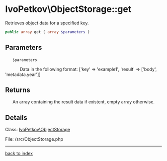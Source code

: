 # IvoPetkov\ObjectStorage::get

Retrieves object data for a specified key.

```php
public array get ( array $parameters )
```

## Parameters

&nbsp;&nbsp;&nbsp;&nbsp;&nbsp;&nbsp;`$parameters`

&nbsp;&nbsp;&nbsp;&nbsp;&nbsp;&nbsp;&nbsp;&nbsp;&nbsp;&nbsp;&nbsp;&nbsp;Data in the following format: ['key' => 'example1', 'result' => ['body', 'metadata.year']]

## Returns

&nbsp;&nbsp;&nbsp;&nbsp;&nbsp;&nbsp;An array containing the result data if existent, empty array otherwise.

## Details

Class: [IvoPetkov\ObjectStorage](ivopetkov.objectstorage.class.md)

File: /src/ObjectStorage.php

---

[back to index](index.md)

